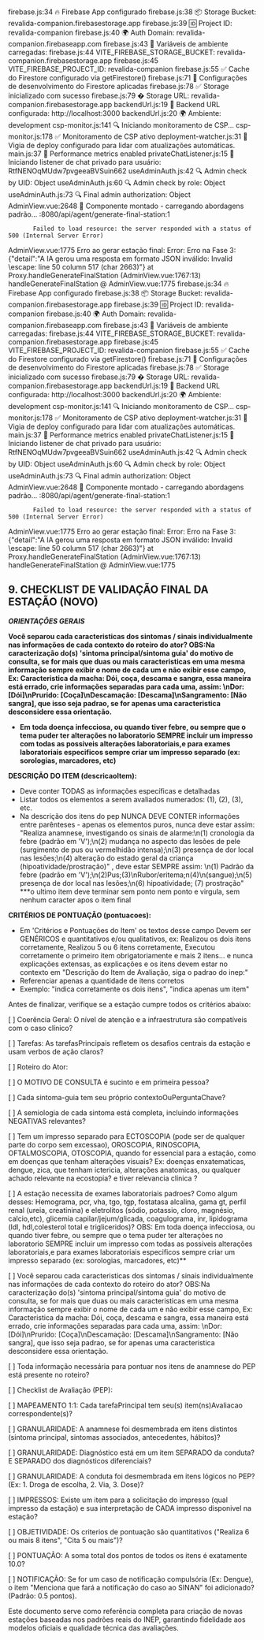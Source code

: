 firebase.js:34 🔥 Firebase App configurado
firebase.js:38 📦 Storage Bucket: revalida-companion.firebasestorage.app
firebase.js:39 🆔 Project ID: revalida-companion
firebase.js:40 🌍 Auth Domain: revalida-companion.firebaseapp.com
firebase.js:43 🔧 Variáveis de ambiente carregadas:
firebase.js:44 VITE_FIREBASE_STORAGE_BUCKET: revalida-companion.firebasestorage.app
firebase.js:45 VITE_FIREBASE_PROJECT_ID: revalida-companion
firebase.js:55 ✅ Cache do Firestore configurado via getFirestore()
firebase.js:71 🔧 Configurações de desenvolvimento do Firestore aplicadas
firebase.js:78 ✅ Storage inicializado com sucesso
firebase.js:79 � Storage URL: revalida-companion.firebasestorage.app
backendUrl.js:19 🔧 Backend URL configurada: http://localhost:3000
backendUrl.js:20 🌍 Ambiente: development
csp-monitor.js:141 🔍 Iniciando monitoramento de CSP...
csp-monitor.js:178 ✅ Monitoramento de CSP ativo
deployment-watcher.js:31 🔄 Vigia de deploy configurado para lidar com atualizações automáticas.
main.js:37 🚀 Performance metrics enabled
privateChatListener.js:15 🚀 Iniciando listener de chat privado para usuário: RtfNENOqMUdw7pvgeeaBVSuin662
useAdminAuth.js:42 🔍 Admin check by UID: Object
useAdminAuth.js:60 🔍 Admin check by role: Object
useAdminAuth.js:73 🔍 Final admin authorization: Object
AdminView.vue:2648 🚀 Componente montado - carregando abordagens padrão...
:8080/api/agent/generate-final-station:1 
            
            
           Failed to load resource: the server responded with a status of 500 (Internal Server Error)
AdminView.vue:1775 Erro ao gerar estação final: Error: Erro na Fase 3: {"detail":"A IA gerou uma resposta em formato JSON inválido: Invalid \\escape: line 50 column 517 (char 2663)"}
    at Proxy.handleGenerateFinalStation (AdminView.vue:1767:13)
handleGenerateFinalStation @ AdminView.vue:1775
firebase.js:34 🔥 Firebase App configurado
firebase.js:38 📦 Storage Bucket: revalida-companion.firebasestorage.app
firebase.js:39 🆔 Project ID: revalida-companion
firebase.js:40 🌍 Auth Domain: revalida-companion.firebaseapp.com
firebase.js:43 🔧 Variáveis de ambiente carregadas:
firebase.js:44 VITE_FIREBASE_STORAGE_BUCKET: revalida-companion.firebasestorage.app
firebase.js:45 VITE_FIREBASE_PROJECT_ID: revalida-companion
firebase.js:55 ✅ Cache do Firestore configurado via getFirestore()
firebase.js:71 🔧 Configurações de desenvolvimento do Firestore aplicadas
firebase.js:78 ✅ Storage inicializado com sucesso
firebase.js:79 � Storage URL: revalida-companion.firebasestorage.app
backendUrl.js:19 🔧 Backend URL configurada: http://localhost:3000
backendUrl.js:20 🌍 Ambiente: development
csp-monitor.js:141 🔍 Iniciando monitoramento de CSP...
csp-monitor.js:178 ✅ Monitoramento de CSP ativo
deployment-watcher.js:31 🔄 Vigia de deploy configurado para lidar com atualizações automáticas.
main.js:37 🚀 Performance metrics enabled
privateChatListener.js:15 🚀 Iniciando listener de chat privado para usuário: RtfNENOqMUdw7pvgeeaBVSuin662
useAdminAuth.js:42 🔍 Admin check by UID: Object
useAdminAuth.js:60 🔍 Admin check by role: Object
useAdminAuth.js:73 🔍 Final admin authorization: Object
AdminView.vue:2648 🚀 Componente montado - carregando abordagens padrão...
:8080/api/agent/generate-final-station:1 
            
            
           Failed to load resource: the server responded with a status of 500 (Internal Server Error)
AdminView.vue:1775 Erro ao gerar estação final: Error: Erro na Fase 3: {"detail":"A IA gerou uma resposta em formato JSON inválido: Invalid \\escape: line 50 column 517 (char 2663)"}
    at Proxy.handleGenerateFinalStation (AdminView.vue:1767:13)
handleGenerateFinalStation @ AdminView.vue:1775
## 9. CHECKLIST DE VALIDAÇÃO FINAL DA ESTAÇÃO (NOVO) ##


***ORIENTAÇÕES GERAIS***

**Você separou cada caracteristicas dos sintomas / sinais individualmente nas informações de cada contexto do roteiro do ator? OBS:Na caracterização do(s) 'sintoma principal/sintoma guia' do motivo de consulta, se for mais que duas ou mais caracteristicas em uma mesma informação sempre exibir o nome de cada um e não exibir esse campo, Ex: Caracteristica da macha: Dói, coça, descama e sangra, essa maneira está errado, crie informações separadas para cada uma, assim: \nDor: [Dói]\nPrurido: [Coça]\nDescamação: [Descama]\nSangramento: [Não sangra], que isso seja padrao, se for apenas uma caracteristica desconsidere essa orientação.**

- **Em toda doença infecciosa, ou quando tiver febre, ou sempre que o tema puder ter alterações no laboratorio SEMPRE incluir um impresso com todas as possiveis alterações laboratoriais,e para exames laboratoriais especificos sempre criar um impresso separado (ex: sorologias, marcadores, etc)**


**DESCRIÇÃO DO ITEM (descricaoItem):**
- Deve conter TODAS as informações específicas e detalhadas
- Listar todos os elementos a serem avaliados numerados: (1), (2), (3), etc.
- Na descrição dos itens do pep NUNCA DEVE CONTER informações entre parênteses - apenas os elementos puros, nunca deve estar assim: "Realiza anamnese, investigando os sinais de alarme:\n(1) cronologia da febre (padrão em 'V');\n(2) mudança no aspecto das lesões de pele (surgimento de pus ou vermelhidão intensa);\n(3) presença de dor local nas lesões;\n(4) alteração do estado geral da criança (hipoatividade/prostração)" , deve estar SEMPRE assim: \n(1) Padrão da febre (padrão em 'V');\n(2)Pus;(3)\nRubor/eritema;n(4)\n(sangue);\n(5) presença de dor local nas lesões;\n(6) hipoatividade; (7) prostração" ***o ultimo item deve terminar sem ponto nem ponto e virgula, sem nenhum caracter apos o item final

**CRITÉRIOS DE PONTUAÇÃO (pontuacoes):**
- Em 'Critérios e Pontuações do Item' os textos desse campo Devem ser GENÉRICOS e quantitativos e/ou qualitativos, ex: Realizou os dois itens corretamente, Realizou 5 ou 6 itens corretamente, Executou corretamente o primeiro item obrigatoriamente e mais 2 itens... e nunca explicações extensas, as explicações e os itens devem estar no contexto em "Descrição do Item de Avaliação, siga o padrao do inep:"
- Referenciar apenas a quantidade de itens corretos
- Exemplo: "indica corretamente os dois itens", "indica apenas um item"



Antes de finalizar, verifique se a estação cumpre todos os critérios abaixo:

[ ] Coerência Geral: O nível de atenção e a infraestrutura são compatíveis com o caso clínico?

[ ] Tarefas: As tarefasPrincipais refletem os desafios centrais da estação e usam verbos de ação claros?

[ ] Roteiro do Ator:

[ ] O MOTIVO DE CONSULTA é sucinto e em primeira pessoa?

[ ] Cada sintoma-guia tem seu próprio contextoOuPerguntaChave?

[ ] A semiologia de cada sintoma está completa, incluindo informações NEGATIVAS relevantes?

[ ] Tem um impresso separado para ECTOSCOPIA (pode ser de qualquer parte do corpo sem excessao), OROSCOPIA, RINOSCOPIA, OFTALMOSCOPIA, OTOSCOPIA,  quando for essencial para a estação, como em doenças que tenham alterações visuais? Ex: doenças enxatematicas, dengue, zica, que tenham ictericia, alterações anatomicas, ou qualquer achado relevante na ecostopia? e tiver relevancia clinica ?

[ ] A estação necessita de exames laboratoriais padroes? Como algum desses: Hemograma, pcr, vha, tgo, tgp, fostatasa alcalina, gama gt, perfil renal (ureia, creatinina) e eletrolitos (sódio, potassio, cloro, magnésio, calcio,etc), glicemia capilar/jejum/glicada, coagulograma, inr, lipidograma (ldl, hdl,colesterol total e trigliceridos)? OBS: Em toda doença infecciosa, ou quando tiver febre, ou sempre que o tema puder ter alterações no laboratorio SEMPRE incluir um impresso com todas as possiveis alterações laboratoriais,e para exames laboratoriais especificos sempre criar um impresso separado (ex: sorologias, marcadores, etc)**

[ ] Você separou cada caracteristicas dos sintomas / sinais individualmente nas informações de cada contexto do roteiro do ator? OBS:Na caracterização do(s) 'sintoma principal/sintoma guia' do motivo de consulta, se for mais que duas ou mais caracteristicas em uma mesma informação sempre exibir o nome de cada um e não exibir esse campo, Ex: Caracteristica da macha: Dói, coça, descama e sangra, essa maneira está errado, crie informações separadas para cada uma, assim: \nDor: [Dói]\nPrurido: [Coça]\nDescamação: [Descama]\nSangramento: [Não sangra], que isso seja padrao, se for apenas uma caracteristica desconsidere essa orientação.

[ ] Toda informação necessária para pontuar nos itens de anamnese do PEP está presente no roteiro?

[ ] Checklist de Avaliação (PEP):

[ ] MAPEAMENTO 1:1: Cada tarefaPrincipal tem seu(s) item(ns)Avaliacao correspondente(s)?

[ ] GRANULARIDADE: A anamnese foi desmembrada em itens distintos (sintoma principal, sintomas associados, antecedentes, hábitos)?

[ ] GRANULARIDADE: Diagnóstico está em um item SEPARADO da conduta? E SEPARADO dos diagnósticos diferenciais?

[ ] GRANULARIDADE: A conduta foi desmembrada em itens lógicos no PEP? (Ex: 1. Droga de escolha, 2. Via, 3. Dose)?

[ ] IMPRESSOS: Existe um item para a solicitação do impresso (qual impresso da estação) e sua interpretação de CADA impresso disponivel na estação?

[ ] OBJETIVIDADE: Os criterios de pontuação são quantitativos ("Realiza 6 ou mais 8 itens", "Cita 5 ou mais")?

[ ] PONTUAÇÃO: A soma total dos pontos de todos os itens é exatamente 10.0?

[ ] NOTIFICAÇÃO: Se for um caso de notificação compulsória (Ex: Dengue), o item "Menciona que fará a notificação do caso ao SINAN" foi adicionado? (Padrão: 0.5 pontos).

Este documento serve como referência completa para criação de novas estações baseadas nos padrões reais do INEP, garantindo fidelidade aos modelos oficiais e qualidade técnica das avaliações.
